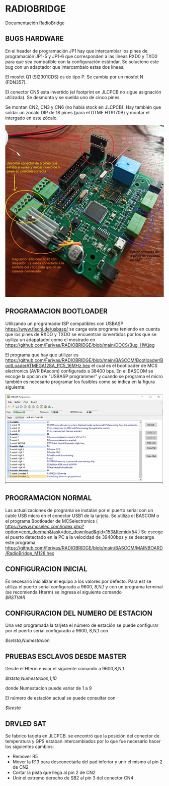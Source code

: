 # RADIOBRIDGE
Documentación RadioBridge 

## BUGS HARDWARE
En el header de programación JP1 hay que intercambiar los pines de programación JP1-5 y JP1-6 que corresponden a las líneas RXD0 y TXD0 para que sea compatible con la configuración estándar. Se soluciono este bug con un adaptador que intercambaio estas dos líneas.<br>

El mosfet Q1 (SI2301CDS) es de tipo P. Se cambia por un mosfet N (FDN357).

El conector CN5 esta invertido (el footprint en JLCPCB no sigue asignación utilizada). Se desmonta y se suelda uno de cinco pines.

Se montan CN2, CN3 y CN6 (no había stock en JLCPCB). Hay también que soldar un zocalo DIP de 18 pines (para el DTMF HT9170B) y montar el intergado en este zócalo.

<img width="1000" alt="Bugs HW" src="https://github.com/Ferivas/RADIOBRIDGE/blob/main/DOCS/Bug_HW.jpg">

## PROGRAMACION BOOTLOADER
Utilizando un programador ISP compatibles con USBASP https://www.fischl.de/usbasp/  se carga este programa teniendo en cuenta que los pines de RXDO y TXDO se encuentran ionvertidos por los que se uyiliza un adapatador como el mostrado en https://github.com/Ferivas/RADIOBRIDGE/blob/main/DOCS/Bug_HW.jpg

El programa que hay que utilizar es https://github.com/Ferivas/RADIOBRIDGE/blob/main/BASCOM/Bootloader/BootLoaderATMEGA128A_PC5_16MHz.hex el cual es el bootloader de MCS electronics (AVR BAscom) configurado a 38400 bps.
En el BASCOM se escoge la opción de "USBASP programmer" y cuando se programa el micro también es necesario programar los fusibles como se indica en la figura siguiente:

<img width="1000" alt="Bugs HW" src="https://github.com/Ferivas/RADIOBRIDGE/blob/main/BASCOM/Bootloader/Fuses_USBASP.jpg">


## PROGRAMACION NORMAL
Las actualizaciones de programa se instalan por el puerto serial con un  cable USB micro en el conector USB1 de la tarjeta. Se utiliza el BASCOM o el programa Bootloader de MCSelectronics ( https://www.mcselec.com/index.php?option=com_docman&task=doc_download&gid=153&Itemid=54 ) 
Se escoge el puerto detectado en la PC a la velocidad de 39400bps y se descarga este programa https://github.com/Ferivas/RADIOBRIDGE/blob/main/BASCOM/MAINBOARD/RadioBridge_M128.hex

## CONFIGURACION INICIAL
Es necesario inicializar el equipo a los valores por defecto. Para est se utiliza el puerto serial configurado a 9600, 8,N,1 y con un programa terminal (se recomienda Hterm) se ingresa el siguiente comando<br>
*$RSTVAR*

## CONFIGURACION DEL NUMERO DE ESTACION
Una vez programada la tarjeta el número de estación se puede configurar por el puerto serial configurado a 9600, 8,N,1 con <br>

*$setsta,Numestacion*

## PRUEBAS ESCLAVOS DESDE MASTER
Desde el Hterm enviar el siguiente comando a 9600,8,N,1

*$tststa,Numestacion,1,10*

donde Numestacion puede variar de 1 a 9 

El número de estación actual se puede consultar con <br>

*$leesta*

## DRVLED SAT
Se fabrico tarjeta en JLCPCB. se encontró que la posición del conector de temperatura y GPS estaban intercambiados por lo que fue necesario hacer los siguientes cambios:
* Remover R5
* Mover la R13 para desconectarla del pad inferior y unir el mismo al pin 2 de CN2
* Cortar la pista que llega al pin 2 de CN2
* Unir el extremo derecho de SB2 al pin 3 del conector CN4

  
